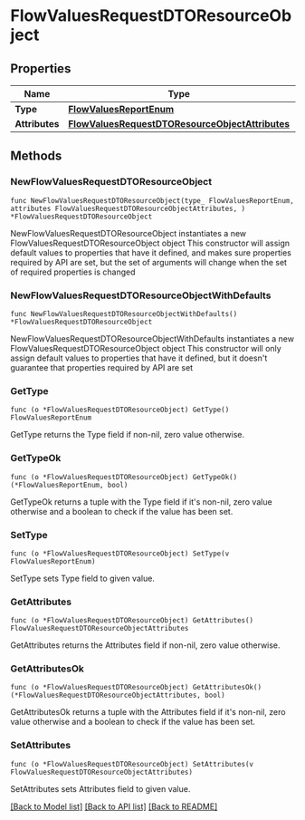 # FlowValuesRequestDTOResourceObject

## Properties

Name | Type | Description | Notes
------------ | ------------- | ------------- | -------------
**Type** | [**FlowValuesReportEnum**](FlowValuesReportEnum.md) |  | 
**Attributes** | [**FlowValuesRequestDTOResourceObjectAttributes**](FlowValuesRequestDTOResourceObjectAttributes.md) |  | 

## Methods

### NewFlowValuesRequestDTOResourceObject

`func NewFlowValuesRequestDTOResourceObject(type_ FlowValuesReportEnum, attributes FlowValuesRequestDTOResourceObjectAttributes, ) *FlowValuesRequestDTOResourceObject`

NewFlowValuesRequestDTOResourceObject instantiates a new FlowValuesRequestDTOResourceObject object
This constructor will assign default values to properties that have it defined,
and makes sure properties required by API are set, but the set of arguments
will change when the set of required properties is changed

### NewFlowValuesRequestDTOResourceObjectWithDefaults

`func NewFlowValuesRequestDTOResourceObjectWithDefaults() *FlowValuesRequestDTOResourceObject`

NewFlowValuesRequestDTOResourceObjectWithDefaults instantiates a new FlowValuesRequestDTOResourceObject object
This constructor will only assign default values to properties that have it defined,
but it doesn't guarantee that properties required by API are set

### GetType

`func (o *FlowValuesRequestDTOResourceObject) GetType() FlowValuesReportEnum`

GetType returns the Type field if non-nil, zero value otherwise.

### GetTypeOk

`func (o *FlowValuesRequestDTOResourceObject) GetTypeOk() (*FlowValuesReportEnum, bool)`

GetTypeOk returns a tuple with the Type field if it's non-nil, zero value otherwise
and a boolean to check if the value has been set.

### SetType

`func (o *FlowValuesRequestDTOResourceObject) SetType(v FlowValuesReportEnum)`

SetType sets Type field to given value.


### GetAttributes

`func (o *FlowValuesRequestDTOResourceObject) GetAttributes() FlowValuesRequestDTOResourceObjectAttributes`

GetAttributes returns the Attributes field if non-nil, zero value otherwise.

### GetAttributesOk

`func (o *FlowValuesRequestDTOResourceObject) GetAttributesOk() (*FlowValuesRequestDTOResourceObjectAttributes, bool)`

GetAttributesOk returns a tuple with the Attributes field if it's non-nil, zero value otherwise
and a boolean to check if the value has been set.

### SetAttributes

`func (o *FlowValuesRequestDTOResourceObject) SetAttributes(v FlowValuesRequestDTOResourceObjectAttributes)`

SetAttributes sets Attributes field to given value.



[[Back to Model list]](../README.md#documentation-for-models) [[Back to API list]](../README.md#documentation-for-api-endpoints) [[Back to README]](../README.md)


